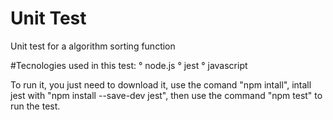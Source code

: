 # Unit Test
 
Unit test for a algorithm sorting function

#Tecnologies used in this test: 
° node.js
° jest
° javascript

 To run it, you just need to download it, use the comand "npm intall", intall jest with "npm install --save-dev jest", then use the command "npm test" to run the test. 

